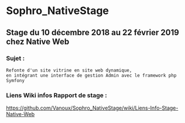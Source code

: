 # Sophro_NativeStage

## Stage du 10 décembre 2018 au 22 février 2019 chez Native Web

### Sujet : 
    Refonte d'un site vitrine en site web dynamique,
    en intégrant une interface de gestion Admin avec le framework php Symfony 

### Liens Wiki infos Rapport de stage :
   https://github.com/Vanoux/Sophro_NativeStage/wiki/Liens-Info-Stage-Native-Web
